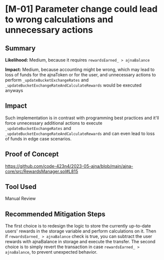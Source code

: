 # [M-01] Parameter change could lead to wrong calculations and unnecessary actions

## Summary

**Likelihood:**
Medium, because it requires `rewardsEarned_ > ajnaBalance`

**Impact:**
Medium, because accounting might be wrong, which may lead to loss of funds for the ajnaToken or for the user, and unnecessary actions to perform `_updateBucketExchangeRates` and `_updateBucketExchangeRateAndCalculateRewards` would be executed anyways

## Impact

Such implementation is in contrast with programming best practices and it'll force unnecessary additional actions to execute `_updateBucketExchangeRates` and `_updateBucketExchangeRateAndCalculateRewards` and can even lead to loss of funds in edge case scenarios.

## Proof of Concept

https://github.com/code-423n4/2023-05-ajna/blob/main/ajna-core/src/RewardsManager.sol#L815

## Tool Used

Manual Review

## Recommended Mitigation Steps

The first choice is to redesign the logic to store the currently up-to-date users' rewards in the storage variable and perform calculations on it. Then if `rewardsEarned_ > ajnaBalance` check is true, you can subtract the user rewards with ajnaBalance in storage and execute the transfer.
The second choice is to simply revert the transaction in case `rewardsEarned_ > ajnaBalance`, to prevent unexpected behavior.
